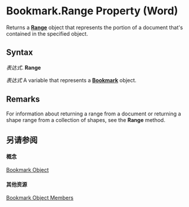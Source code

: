 
# Bookmark.Range Property (Word)

Returns a  **[Range](15a7a1c4-5f3f-5b6e-60e9-29688de3f274.md)** object that represents the portion of a document that's contained in the specified object.


## Syntax

 _表达式_. **Range**

 _表达式_ A variable that represents a **[Bookmark](be6b0c7b-60ca-97e7-ef19-6de335da3197.md)** object.


## Remarks

For information about returning a range from a document or returning a shape range from a collection of shapes, see the  **Range** method.


## 另请参阅


#### 概念


[Bookmark Object](be6b0c7b-60ca-97e7-ef19-6de335da3197.md)
#### 其他资源


[Bookmark Object Members](http://msdn.microsoft.com/library/c7ff0d52-501c-64ac-0034-b0e4ed3640f2%28Office.15%29.aspx)